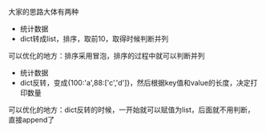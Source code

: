 

大家的思路大体有两种
* 统计数据
* dict转成list，排序，取前10，取得时候判断并列

可以优化的地方：排序采用冒泡，排序的过程中就可以判断并列

* 统计数据
* dict反转，变成{100:'a',88:['c','d']}，然后根据key值和value的长度，决定打印数量

可以优化的地方：dict反转的时候，一开始就可以赋值为list，后面就不用判断，直接append了

